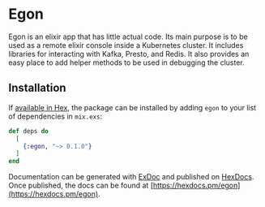 # Egon

Egon is an elixir app that has little actual code. Its main purpose is to be used as a remote elixir console inside a Kubernetes cluster. It includes libraries for interacting with Kafka, Presto, and Redis. It also provides an easy place to add helper methods to be used in debugging the cluster.

## Installation

If [available in Hex](https://hex.pm/docs/publish), the package can be installed
by adding `egon` to your list of dependencies in `mix.exs`:

```elixir
def deps do
  [
    {:egon, "~> 0.1.0"}
  ]
end
```

Documentation can be generated with [ExDoc](https://github.com/elixir-lang/ex_doc)
and published on [HexDocs](https://hexdocs.pm). Once published, the docs can
be found at [https://hexdocs.pm/egon](https://hexdocs.pm/egon).

